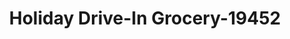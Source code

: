 ---
f_zip-code: 78621
f_state-code: TX
title: Holiday Drive-In Grocery-19452
f_phone: 512-285-2874
f_city-only: Elgin
f_address: 706 West 11Th Street Elgin
f_location-unique-id: '19452'
slug: holiday-drive-in-grocery-19452
updated-on: '2024-05-30T13:46:58.046Z'
created-on: '2024-05-30T13:36:59.803Z'
published-on: '2024-05-30T13:54:32.469Z'
f_city-state: cms/city/elgin-tx.md
f_company: cms/company/holiday-drive-in-grocery.md
f_state: cms/state/texas.md
layout: '[payday-loan].html'
tags: payday-loan
---